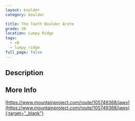 ```yaml
---
layout: boulder
category: boulder

title: The Tooth Boulder Arete
grade: V0
location: Lumpy Ridge
tags:
  - v0
  - lumpy_ridge
full_page: false
---
```


## Description


## More Info
[https://www.mountainproject.com/route/105749368/jaws](https://www.mountainproject.com/route/105749368/jaws){:target="_blank"}
